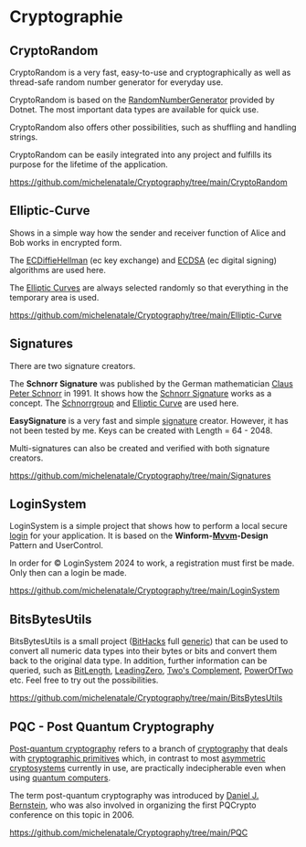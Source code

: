 # Cryptographie


## CryptoRandom

CryptoRandom is a very fast, easy-to-use and cryptographically as well as thread-safe random number generator for everyday use.

CryptoRandom is based on the [RandomNumberGenerator](https://learn.microsoft.com/en-us/dotnet/api/system.security.cryptography.randomnumbergenerator) provided by Dotnet. The most important data types are available for quick use.

CryptoRandom also offers other possibilities, such as shuffling and handling strings.

CryptoRandom can be easily integrated into any project and fulfills its purpose for the lifetime of the application.

https://github.com/michelenatale/Cryptography/tree/main/CryptoRandom



## Elliptic-Curve

Shows in a simple way how the sender and receiver function of Alice and Bob works in encrypted form.

The [ECDiffieHellman](https://learn.microsoft.com/en-us/dotnet/api/system.security.cryptography.ecdiffiehellman) (ec key exchange) and [ECDSA](https://learn.microsoft.com/en-us/dotnet/api/system.security.cryptography.ecdsa) (ec digital signing) algorithms are used here.

The [Elliptic Curves](https://en.wikipedia.org/wiki/Elliptic_curve) are always selected randomly so that everything in the temporary area is used.

https://github.com/michelenatale/Cryptography/tree/main/Elliptic-Curve

## Signatures 

There are two signature creators. 

The **Schnorr Signature** was published by the German mathematician [Claus Peter Schnorr](https://en.wikipedia.org/wiki/Claus_P._Schnorr) in 1991. It shows how the [Schnorr Signature](https://en.wikipedia.org/wiki/Schnorr_signature) works as a concept. The [Schnorrgroup](https://en.wikipedia.org/wiki/Schnorr_group) and [Elliptic Curve](https://en.wikipedia.org/wiki/Elliptic_curve) are used here.

**EasySignature** is a very fast and simple [signature](https://en.wikipedia.org/wiki/Digital_signature) creator. However, it has not been tested by me. Keys can be created with Length = 64 - 2048.

Multi-signatures can also be created and verified with both signature creators.

https://github.com/michelenatale/Cryptography/tree/main/Signatures

## LoginSystem

LoginSystem is a simple project that shows how to perform a local secure [login](Login) for your application. It is based on the **Winform-[Mvvm](https://en.wikipedia.org/wiki/Model%E2%80%93view%E2%80%93viewmodel)-Design** Pattern and UserControl. 

In order for © LoginSystem 2024 to work, a registration must first be made. Only then can a login be made. 

https://github.com/michelenatale/Cryptography/tree/main/LoginSystem

## BitsBytesUtils

BitsBytesUtils is a small project ([BitHacks](https://en.wikipedia.org/wiki/Bitwise_operation) full [generic](https://en.wikipedia.org/wiki/Generic_programming)) that can be used to convert all numeric data types into their bytes or bits and convert them back to the original data type. In addition, further information can be queried, such as [BitLength](https://en.wikipedia.org/wiki/Bit-length), [LeadingZero](https://en.wikipedia.org/wiki/Leading_zero), [Two's Complement](https://en.wikipedia.org/wiki/Two%27s_complement), [PowerOfTwo](https://en.wikipedia.org/wiki/Power_of_two) etc. Feel free to try out the possibilities.

https://github.com/michelenatale/Cryptography/tree/main/BitsBytesUtils

## PQC - Post Quantum Cryptography

[Post-quantum cryptography](https://en.wikipedia.org/wiki/Post-quantum_cryptography) refers to a branch of [cryptography](https://en.wikipedia.org/wiki/Cryptography) that deals with [cryptographic primitives](https://en.wikipedia.org/wiki/Cryptographic_primitive) which, in contrast to most [asymmetric cryptosystems](https://en.wikipedia.org/wiki/Public-key_cryptography) currently in use, are practically indecipherable even when using [quantum computers](https://en.wikipedia.org/wiki/Quantum_computing).

The term post-quantum cryptography was introduced by [Daniel J. Bernstein](https://en.wikipedia.org/wiki/Daniel_J._Bernstein), who was also involved in organizing the first PQCrypto conference on this topic in 2006.

https://github.com/michelenatale/Cryptography/tree/main/PQC


